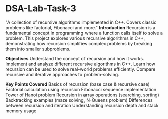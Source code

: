 # DSA-Lab-Task-3
"A collection of recursive algorithms implemented in C++. Covers classic problems like factorial, Fibonacci and more."
**Introduction**
Recursion is a fundamental concept in programming where a function calls itself to solve a problem. This project explores various recursive algorithms in C++, demonstrating how recursion simplifies complex problems by breaking them into smaller subproblems.

**Objectives**
Understand the concept of recursion and how it works.
Implement and analyze different recursive algorithms in C++.
Learn how recursion can be used to solve real-world problems efficiently.
Compare recursive and iterative approaches to problem-solving.

**Key Points Covered**
 Basics of recursion (base case & recursive case)
 Factorial calculation using recursion
 Fibonacci sequence implementation
 Tower of Hanoi problem
 Recursion in array operations (searching, sorting)
 Backtracking examples (maze solving, N-Queens problem)
 Differences between recursion and iteration
 Understanding recursion depth and stack memory usage

